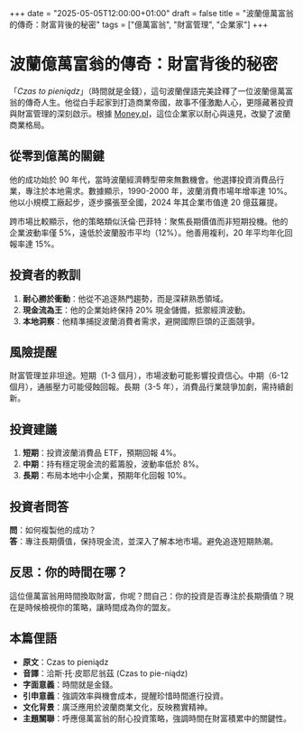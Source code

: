 +++
date = "2025-05-05T12:00:00+01:00"
draft = false
title = "波蘭億萬富翁的傳奇：財富背後的秘密"
tags = ["億萬富翁", "財富管理", "企業家"]
+++

# 波蘭億萬富翁的傳奇：財富背後的秘密

「*Czas to pieniądz*」（時間就是金錢），這句波蘭俚語完美詮釋了一位波蘭億萬富翁的傳奇人生。他從白手起家到打造商業帝國，故事不僅激勵人心，更隱藏著投資與財富管理的深刻啟示。根據 [Money.pl](https://www.money.pl/pieniadze/wyjatkowy-miliarder-odchodzi-tak-sie-buduje-prawdziwa-legende-7153020744043264a.html)，這位企業家以耐心與遠見，改變了波蘭商業格局。

## 從零到億萬的關鍵

他的成功始於 90 年代，當時波蘭經濟轉型帶來無數機會。他選擇投資消費品行業，專注於本地需求。數據顯示，1990-2000 年，波蘭消費市場年增率達 10%。他以小規模工廠起步，逐步擴張至全國，2024 年其企業市值達 20 億茲羅提。

跨市場比較顯示，他的策略類似沃倫·巴菲特：聚焦長期價值而非短期投機。他的企業波動率僅 5%，遠低於波蘭股市平均（12%）。他善用複利，20 年平均年化回報率達 15%。

## 投資者的教訓

1. **耐心勝於衝動**：他從不追逐熱門趨勢，而是深耕熟悉領域。  
2. **現金流為王**：他的企業始終保持 20% 現金儲備，抵禦經濟波動。  
3. **本地洞察**：他精準捕捉波蘭消費者需求，避開國際巨頭的正面競爭。

## 風險提醒

財富管理並非坦途。短期（1-3 個月），市場波動可能影響投資信心。中期（6-12 個月），通脹壓力可能侵蝕回報。長期（3-5 年），消費品行業競爭加劇，需持續創新。

## 投資建議

1. **短期**：投資波蘭消費品 ETF，預期回報 4%。  
2. **中期**：持有穩定現金流的藍籌股，波動率低於 8%。  
3. **長期**：布局本地中小企業，預期年化回報 10%。

## 投資者問答

**問**：如何複製他的成功？  
**答**：專注長期價值，保持現金流，並深入了解本地市場。避免追逐短期熱潮。

## 反思：你的時間在哪？

這位億萬富翁用時間換取財富，你呢？問自己：你的投資是否專注於長期價值？現在是時候檢視你的策略，讓時間成為你的盟友。

## 本篇俚語

- **原文**：Czas to pieniądz  
- **音譯**：洽斯·托·皮耶尼翁茲 (Czas to pie-niądz)  
- **字面意義**：時間就是金錢。  
- **引申意義**：強調效率與機會成本，提醒珍惜時間進行投資。  
- **文化背景**：廣泛應用於波蘭商業文化，反映務實精神。  
- **主題關聯**：呼應億萬富翁的耐心投資策略，強調時間在財富積累中的關鍵性。